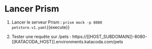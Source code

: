 # Lancer Prism

1. Lancer le serveur Prism : `prism mock -p 8080 petstore.v1.yaml`{{execute}}

2. Tester une requête sur /pets : https://[[HOST_SUBDOMAIN]]-8080-[[KATACODA_HOST]].environments.katacoda.com/pets
